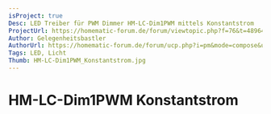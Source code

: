 ```yaml
---
isProject: true
Desc: LED Treiber für PWM Dimmer HM-LC-Dim1PWM mittels Konstantstrom
ProjectUrl: https://homematic-forum.de/forum/viewtopic.php?f=76&t=48964
Author: Gelegenheitsbastler
AuthorUrl: https://homematic-forum.de/forum/ucp.php?i=pm&mode=compose&u=20394
Tags: LED, Licht
Thumb: HM-LC-Dim1PWM_Konstantstrom.jpg
---
```


# HM-LC-Dim1PWM Konstantstrom
